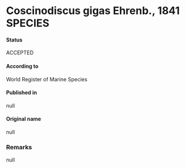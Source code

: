 Coscinodiscus gigas Ehrenb., 1841 SPECIES
=======

#### Status
ACCEPTED

#### According to
World Register of Marine Species

#### Published in
null

#### Original name
null

### Remarks
null
